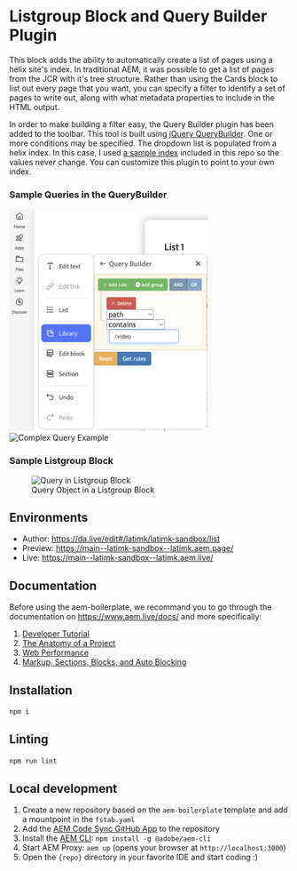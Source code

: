 # Listgroup Block and Query Builder Plugin
This block adds the ability to automatically create a list of pages using a helix site's index. In traditional AEM, it was possible to get a list of pages from the JCR with it's tree structure. Rather than using the Cards block to list out every page that you want, you can specify a filter to identify a set of pages to write out, along with what metadata properties to include in the HTML output.


In order to make building a filter easy, the Query Builder plugin has been added to the toolbar. This tool is built using [jQuery QueryBuilder](https://querybuilder.js.org/). One or more conditions may be specified. The dropdown list is populated from a helix index. In this case, I used [a sample index](https://main--latimk-sandbox--latimk.aem.live/tools/querybuilder/sample-index.json) included in this repo so the values never change. You can customize this plugin to point to your own index.

### Sample Queries in the QueryBuilder

<div display="flex">
  <img src="/documentation/images/SimpleQueryWithToolbar.png" height="400" alt="Simple Query Example With Toolbar">
  <img src="/documentation/images/ComplexQuery.png" height="400" alt="Complex Query Example">
</div>

### Sample Listgroup Block

<figure>
  <img src="/documentation/images/ListgroupBlock.png" width="657" alt="Query in Listgroup Block">
  <figcaption>Query Object in a Listgroup Block</figcaption>
</figure>

## Environments
- Author: https://da.live/edit#/latimk/latimk-sandbox/list
- Preview: https://main--latimk-sandbox--latimk.aem.page/
- Live: https://main--latimk-sandbox--latimk.aem.live/

## Documentation

Before using the aem-boilerplate, we recommand you to go through the documentation on https://www.aem.live/docs/ and more specifically:
1. [Developer Tutorial](https://www.aem.live/developer/tutorial)
2. [The Anatomy of a Project](https://www.aem.live/developer/anatomy-of-a-project)
3. [Web Performance](https://www.aem.live/developer/keeping-it-100)
4. [Markup, Sections, Blocks, and Auto Blocking](https://www.aem.live/developer/markup-sections-blocks)

## Installation

```sh
npm i
```

## Linting

```sh
npm run lint
```

## Local development

1. Create a new repository based on the `aem-boilerplate` template and add a mountpoint in the `fstab.yaml`
1. Add the [AEM Code Sync GitHub App](https://github.com/apps/aem-code-sync) to the repository
1. Install the [AEM CLI](https://github.com/adobe/helix-cli): `npm install -g @adobe/aem-cli`
1. Start AEM Proxy: `aem up` (opens your browser at `http://localhost:3000`)
1. Open the `{repo}` directory in your favorite IDE and start coding :)